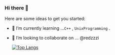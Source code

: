 ### Hi there 👋

Here are some ideas to get you started:

- 🌱 I’m currently learning ...`C++` , `UnixProgramming` .
- 👯 I’m looking to collaborate on ... @redzzzi


  [![Top Langs](https://github-readme-stats.vercel.app/api/top-langs/?username=yeochaeeon&layout=compact)](https://github.com/delay-100/github-readme-stats)
